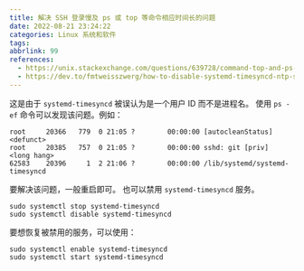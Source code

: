```yaml
---
title: 解决 SSH 登录慢及 ps 或 top 等命令相应时间长的问题
date: 2022-08-21 23:24:22
categories: Linux 系统和软件
tags:
abbrlink: 99
references:
  - https://unix.stackexchange.com/questions/639728/command-top-and-ps-take-a-long-time-to-show-result
  - https://dev.to/fmtweisszwerg/how-to-disable-systemd-timesyncd-ntp-service-via-systemd-5fkd
---
```

这是由于 `systemd-timesyncd` 被误认为是一个用户 ID 而不是进程名。
使用 `ps -ef` 命令可以发现该问题。例如：

```
root     20366   779  0 21:05 ?        00:00:00 [autocleanStatus] <defunct>
root     20385   757  0 21:05 ?        00:00:00 sshd: git [priv]
<long hang>
62583    20396     1  2 21:06 ?        00:00:00 /lib/systemd/systemd-timesyncd
```

要解决该问题，一般重启即可。
也可以禁用 `systemd-timesyncd` 服务。

```
sudo systemctl stop systemd-timesyncd
sudo systemctl disable systemd-timesyncd
```

要想恢复被禁用的服务，可以使用：

```
sudo systemctl enable systemd-timesyncd
sudo systemctl start systemd-timesyncd
```
